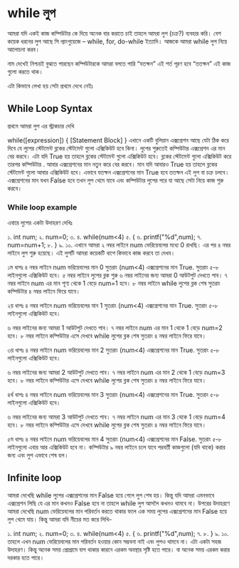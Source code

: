 # while লুপ

আমরা যদি একই কাজ কম্পিউটার কে দিয়ে অনেক বার করাতে চাই তাহলে আমরা লুপ (চক্র?) ব্যবহার করি। বেশ কয়েক ধরনের লুপ আছে সি ল্যাংগুয়েজে – while, for, do-while ইত্যাদি। আজকে আমরা while লুপ নিয়ে আলোচনা করব।

নাম দেখেই নিশ্চয়ই বুঝতে পারছেন কম্পিউটারকে আমরা বলতে পারি “যতক্ষন” এই শর্ত পূরণ হবে “ততক্ষন” এই কাজ গুলো করতে থাক।

এটা কিভাবে লেখা হয় সেটা প্রথমে দেখে নেইঃ

## While Loop Syntax
প্রথমে আমরা লুপ এর স্ট্রাকচার দেখি

while([expression])
{
    [Statement Block]
}
এখানে একটি বুলিয়ান এক্সপ্রেশন আছে যেটা ঠিক করে দিবে যে লুপের স্টেটমেন্ট ব্লকের স্টেটমেন্ট গুলো এক্সিকিউট হবে কিনা। লুপের শুরুতেই কম্পিউটার এক্সপ্রেশন এর মান বের করবে। এটা যদি True হয় তাহলে ব্লকের স্টেটমেন্ট গুলো এক্সিকিউট হবে। ব্লকের স্টেটমেন্ট গুলো এক্সিকিউট করে তারপর কম্পিউটার .
আবার এক্সপ্রেশনের মান নতুন করে বের করবে। মান যদি আবারও True হয় তাহলে ব্লকের স্টেটমেন্ট গুলো আবার এক্সিকিউট হবে। এভাবে যতক্ষন এক্সপ্রেশনের মান True হবে ততক্ষন এই লুপ বা চক্র চলবে। এক্সপ্রেশনের মান যখন False হবে তখন লুপ থেমে যাবে এবং কম্পিউটার লুপের পরে যা আছে সেটা নিয়ে কাজ শুরু করবে।

### While loop example
এবারে লুপের একটা উদাহরণ দেখিঃ

১. int num;
২. num=0;
৩.
৪. while(num<4)
৫. {
৬.     printf("%d",num);
৭.     num=num+1;
৮. }
৯.
১০.
এখানে আমরা ২ নম্বর লাইনে num ভেরিয়েবলের মধ্যে 0 রাখছি। এর পর ৪ নম্বর লাইনে লুপ শুরু হয়েছে। এই লুপটি আমরা কয়েকটি ধাপে কিভাবে কাজ করবে তা দেখব।

১ম ধাপঃ
৪ নম্বর লাইনে num ভরিয়েবলের মান 0 সুতরাং (num<4) এক্সপ্রেশনের মান True. সুতরাং ৫-৮ লাইনগুলো এক্সিকিউট হবে।
৫ নম্বর লাইনে লুপের ব্লক শুরু
৬ নম্বর লাইনের জন্য আমরা 0 আউটপুট দেখতে পাব।
৭ নম্বর লাইনে num এর মান শূণ্য থেকে 1 বেড়ে num=1 হবে।
৮ নম্বর লাইনে while লুপের ব্লক শেষ সুতরাং কম্পিউটার ৪ নম্বর লাইনে ফিরে যাবে।

২য় ধাপঃ
৪ নম্বর লাইনে num ভরিয়েবলের মান 1 সুতরাং (num<4) এক্সপ্রেশনের মান True. সুতরাং ৫-৮ লাইনগুলো এক্সিকিউট হবে।

৬ নম্বর লাইনের জন্য আমরা 1 আউটপুট দেখতে পাব।
৭ নম্বর লাইনে num এর মান 1 থেকে 1 বেড়ে num=2 হবে।
৮ নম্বর লাইনে কম্পিউটার এসে দেখবে while লুপের ব্লক শেষ সুতরাং ৪ নম্বর লাইনে ফিরে যাবে।

৩য় ধাপঃ
৪ নম্বর লাইনে num ভরিয়েবলের মান 2 সুতরাং (num<4) এক্সপ্রেশনের মান True. সুতরাং ৫-৮ লাইনগুলো এক্সিকিউট হবে।

৬ নম্বর লাইনের জন্য আমরা 2 আউটপুট দেখতে পাব।
৭ নম্বর লাইনে num এর মান 2 থেকে 1 বেড়ে num=3 হবে।
৮ নম্বর লাইনে কম্পিউটার এসে দেখবে while লুপের ব্লক শেষ সুতরাং ৪ নম্বর লাইনে ফিরে যাবে।

৪র্থ ধাপঃ
৪ নম্বর লাইনে num ভরিয়েবলের মান 3 সুতরাং (num<4) এক্সপ্রেশনের মান True. সুতরাং ৫-৮ লাইনগুলো এক্সিকিউট হবে।

৬ নম্বর লাইনের জন্য আমরা 3 আউটপুট দেখতে পাব।
৭ নম্বর লাইনে num এর মান 3 থেকে 1 বেড়ে num=4 হবে।
৮ নম্বর লাইনে কম্পিউটার এসে দেখবে while লুপের ব্লক শেষ সুতরাং ৪ নম্বর লাইনে ফিরে যাবে।

৫ম ধাপঃ
৪ নম্বর লাইনে num ভরিয়েবলের মান 4 সুতরাং (num<4) এক্সপ্রেশনের মান False. সুতরাং ৫-৮ লাইনগুলো এবার আর এক্সিকিউট হবে না।
কম্পিউটার ৯ নম্বর লাইনে চলে যাবে পরবর্তী কাজগুলো (যদি থাকে) করার জন্য এবং লুপ এভাবে শেষ হল।


## Infinite loop

আমরা দেখেছি while লুপের এক্সপ্রেশনের মান False হয়ে গেলে লুপ শেষ হয়। কিন্তু যদি আমরা এমনভাবে এক্সপ্রেশন লিছি যে এর মান কখনও False হবে না তাহলে while লুপ আসলৈ কখনও থামবে না। উপরের উদাহরণে আমরা দেখেছি num ভেরিয়েবলের মান পরিবর্তন করতে থাকার ফলে এক সময় লুপের এক্সপ্রেশনের মান False হয়ে লুপ থেমে যায়। কিন্তু আমরা যদি নীচের মত করে লিখি-

১. int num;
২. num=0;
৩.
৪. while(num<4)
৫. {
৬.     printf("%d",num);
৭.
৮. }
৯.
১০.
তাহলে এখন num ভেরিয়েবলের মান পরিবর্তন হওয়ার কোন সম্ভবনা নাই এবং লুপও থামবে না। এটা একটা সহজ উদাহরণ। কিন্তু অনেক সময় প্রোগ্রামে বাগ থাকার কারনে এরকম অবস্থার সৃষ্টি হতে পারে। বা অনেক সময় এরকম করার দরকার হতে পারে।
